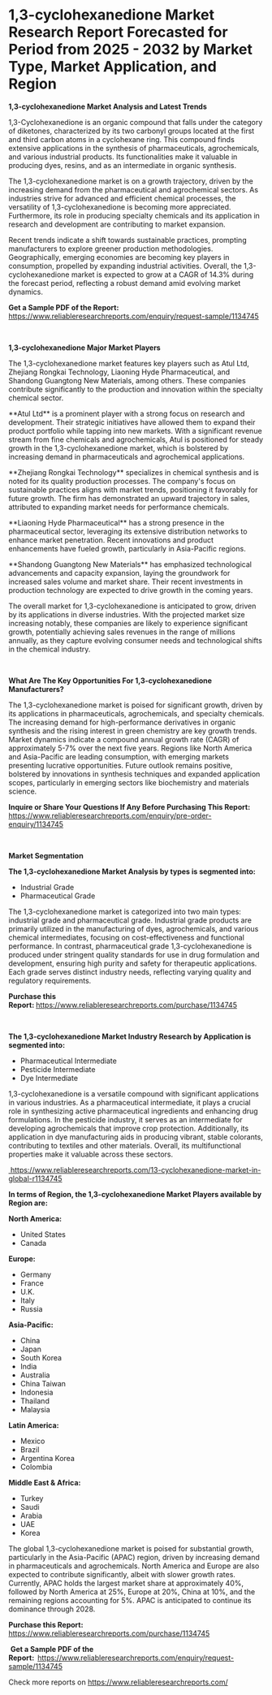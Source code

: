 <p><h1>1,3-cyclohexanedione Market Research Report Forecasted for Period from 2025 -  2032 by Market Type, Market Application, and Region</h1></p><p><strong>1,3-cyclohexanedione Market Analysis and Latest Trends</strong></p>
<p><p>1,3-Cyclohexanedione is an organic compound that falls under the category of diketones, characterized by its two carbonyl groups located at the first and third carbon atoms in a cyclohexane ring. This compound finds extensive applications in the synthesis of pharmaceuticals, agrochemicals, and various industrial products. Its functionalities make it valuable in producing dyes, resins, and as an intermediate in organic synthesis.</p><p>The 1,3-cyclohexanedione market is on a growth trajectory, driven by the increasing demand from the pharmaceutical and agrochemical sectors. As industries strive for advanced and efficient chemical processes, the versatility of 1,3-cyclohexanedione is becoming more appreciated. Furthermore, its role in producing specialty chemicals and its application in research and development are contributing to market expansion.</p><p>Recent trends indicate a shift towards sustainable practices, prompting manufacturers to explore greener production methodologies. Geographically, emerging economies are becoming key players in consumption, propelled by expanding industrial activities. Overall, the 1,3-cyclohexanedione market is expected to grow at a CAGR of 14.3% during the forecast period, reflecting a robust demand amid evolving market dynamics.</p></p>
<p><strong>Get a Sample PDF of the Report:&nbsp;</strong> <a href="https://www.reliableresearchreports.com/enquiry/request-sample/1134745?utm_campaign=2279&utm_medium=2&utm_source=Github&utm_content=ia&utm_term=25032025&utm_id=13-cyclohexanedione">https://www.reliableresearchreports.com/enquiry/request-sample/1134745</a></p>
<p>&nbsp;</p>
<p><strong>1,3-cyclohexanedione Major Market Players</strong></p>
<p><p>The 1,3-cyclohexanedione market features key players such as Atul Ltd, Zhejiang Rongkai Technology, Liaoning Hyde Pharmaceutical, and Shandong Guangtong New Materials, among others. These companies contribute significantly to the production and innovation within the specialty chemical sector.</p><p>**Atul Ltd** is a prominent player with a strong focus on research and development. Their strategic initiatives have allowed them to expand their product portfolio while tapping into new markets. With a significant revenue stream from fine chemicals and agrochemicals, Atul is positioned for steady growth in the 1,3-cyclohexanedione market, which is bolstered by increasing demand in pharmaceuticals and agrochemical applications.</p><p>**Zhejiang Rongkai Technology** specializes in chemical synthesis and is noted for its quality production processes. The company's focus on sustainable practices aligns with market trends, positioning it favorably for future growth. The firm has demonstrated an upward trajectory in sales, attributed to expanding market needs for performance chemicals.</p><p>**Liaoning Hyde Pharmaceutical** has a strong presence in the pharmaceutical sector, leveraging its extensive distribution networks to enhance market penetration. Recent innovations and product enhancements have fueled growth, particularly in Asia-Pacific regions.</p><p>**Shandong Guangtong New Materials** has emphasized technological advancements and capacity expansion, laying the groundwork for increased sales volume and market share. Their recent investments in production technology are expected to drive growth in the coming years.</p><p>The overall market for 1,3-cyclohexanedione is anticipated to grow, driven by its applications in diverse industries. With the projected market size increasing notably, these companies are likely to experience significant growth, potentially achieving sales revenues in the range of millions annually, as they capture evolving consumer needs and technological shifts in the chemical industry.</p></p>
<p>&nbsp;</p>
<p><strong>What Are The Key Opportunities For 1,3-cyclohexanedione Manufacturers?</strong></p>
<p><p>The 1,3-cyclohexanedione market is poised for significant growth, driven by its applications in pharmaceuticals, agrochemicals, and specialty chemicals. The increasing demand for high-performance derivatives in organic synthesis and the rising interest in green chemistry are key growth trends. Market dynamics indicate a compound annual growth rate (CAGR) of approximately 5-7% over the next five years. Regions like North America and Asia-Pacific are leading consumption, with emerging markets presenting lucrative opportunities. Future outlook remains positive, bolstered by innovations in synthesis techniques and expanded application scopes, particularly in emerging sectors like biochemistry and materials science.</p></p>
<p><strong>Inquire or Share Your Questions If Any Before Purchasing This Report:</strong> <a href="https://www.reliableresearchreports.com/enquiry/pre-order-enquiry/1134745?utm_campaign=2279&utm_medium=2&utm_source=Github&utm_content=ia&utm_term=25032025&utm_id=13-cyclohexanedione">https://www.reliableresearchreports.com/enquiry/pre-order-enquiry/1134745</a></p>
<p>&nbsp;</p>
<p><strong>Market Segmentation</strong></p>
<p><strong>The 1,3-cyclohexanedione Market Analysis by types is segmented into:</strong></p>
<p><ul><li>Industrial Grade</li><li>Pharmaceutical Grade</li></ul></p>
<p><p>The 1,3-cyclohexanedione market is categorized into two main types: industrial grade and pharmaceutical grade. Industrial grade products are primarily utilized in the manufacturing of dyes, agrochemicals, and various chemical intermediates, focusing on cost-effectiveness and functional performance. In contrast, pharmaceutical grade 1,3-cyclohexanedione is produced under stringent quality standards for use in drug formulation and development, ensuring high purity and safety for therapeutic applications. Each grade serves distinct industry needs, reflecting varying quality and regulatory requirements.</p></p>
<p><strong>Purchase this Report:&nbsp;</strong><a href="https://www.reliableresearchreports.com/purchase/1134745?utm_campaign=2279&utm_medium=2&utm_source=Github&utm_content=ia&utm_term=25032025&utm_id=13-cyclohexanedione">https://www.reliableresearchreports.com/purchase/1134745</a></p>
<p>&nbsp;</p>
<p><strong>The 1,3-cyclohexanedione Market Industry Research by Application is segmented into:</strong></p>
<p><ul><li>Pharmaceutical Intermediate</li><li>Pesticide Intermediate</li><li>Dye Intermediate</li></ul></p>
<p><p>1,3-cyclohexanedione is a versatile compound with significant applications in various industries. As a pharmaceutical intermediate, it plays a crucial role in synthesizing active pharmaceutical ingredients and enhancing drug formulations. In the pesticide industry, it serves as an intermediate for developing agrochemicals that improve crop protection. Additionally, its application in dye manufacturing aids in producing vibrant, stable colorants, contributing to textiles and other materials. Overall, its multifunctional properties make it valuable across these sectors.</p></p>
<p><a href="https://www.reliableresearchreports.com/13-cyclohexanedione-market-in-global-r1134745?utm_campaign=2279&utm_medium=2&utm_source=Github&utm_content=ia&utm_term=25032025&utm_id=13-cyclohexanedione">&nbsp;https://www.reliableresearchreports.com/13-cyclohexanedione-market-in-global-r1134745</a></p>
<p><strong>In terms of Region, the 1,3-cyclohexanedione Market Players available by Region are:</strong></p>
<p>
    <p> <strong> North America: </strong>
        <ul>
            <li>United States</li>
            <li>Canada</li>
        </ul>
        </p> 
    <p> <strong> Europe: </strong>
        <ul>
            <li>Germany</li>
            <li>France</li>
            <li>U.K.</li>
            <li>Italy</li>
            <li>Russia</li>
        </ul>
        </p> 
    <p> <strong> Asia-Pacific: </strong>
        <ul>
            <li>China</li>
            <li>Japan</li>
            <li>South Korea</li>
            <li>India</li>
            <li>Australia</li>
            <li>China Taiwan</li>
            <li>Indonesia</li>
            <li>Thailand</li>
            <li>Malaysia</li>
        </ul>
        </p> 
    <p> <strong> Latin America: </strong>
        <ul>
            <li>Mexico</li>
            <li>Brazil</li>
            <li>Argentina Korea</li>
            <li>Colombia</li>
        </ul>
        </p> 
    <p> <strong> Middle East & Africa: </strong>
        <ul>
            <li>Turkey</li>
            <li>Saudi</li>
            <li>Arabia</li>
            <li>UAE</li>
            <li>Korea</li>
        </ul>
    </p>
    </p>
<p><p>The global 1,3-cyclohexanedione market is poised for substantial growth, particularly in the Asia-Pacific (APAC) region, driven by increasing demand in pharmaceuticals and agrochemicals. North America and Europe are also expected to contribute significantly, albeit with slower growth rates. Currently, APAC holds the largest market share at approximately 40%, followed by North America at 25%, Europe at 20%, China at 10%, and the remaining regions accounting for 5%. APAC is anticipated to continue its dominance through 2028.</p></p>
<p><strong>Purchase this Report: </strong><a href="https://www.reliableresearchreports.com/purchase/1134745?utm_campaign=2279&utm_medium=2&utm_source=Github&utm_content=ia&utm_term=25032025&utm_id=13-cyclohexanedione">https://www.reliableresearchreports.com/purchase/1134745</a></p>
<p>&nbsp;<strong>Get a Sample PDF of the Report:&nbsp;&nbsp;</strong><a href="https://www.reliableresearchreports.com/enquiry/request-sample/1134745?utm_campaign=2279&utm_medium=2&utm_source=Github&utm_content=ia&utm_term=25032025&utm_id=13-cyclohexanedione">https://www.reliableresearchreports.com/enquiry/request-sample/1134745</a></p>
<p><strong></strong></p>
<p>Check more reports on <a href="https://www.reliableresearchreports.com/?utm_campaign=2279&utm_medium=2&utm_source=Github&utm_content=ia&utm_term=25032025&utm_id=13-cyclohexanedione">https://www.reliableresearchreports.com/</a></p>